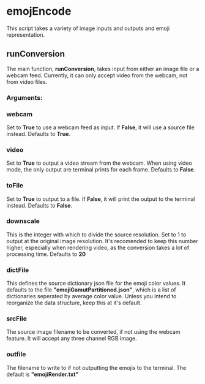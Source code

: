 # emojEncode

This script takes a variety of image inputs and outputs and emoji representation.

## runConversion

The main function, **runConversion**, takes input from either an image file or a webcam feed. Currently, it can only accept video from the webcam, not from video files.

  ### Arguments:

  ### webcam
  Set to **True** to use a webcam feed as input. If **False**, it will use a source file instead. Defaults to **True**.

  ### video
  Set to **True** to output a video stream from the webcam. When using video mode, the only output are terminal prints for each frame. Defaults to **False**.

  ### toFile
  Set to **True** to output to a file. If **False**, it will print the output to the terminal instead. Defaults to **False**.

  ### downscale
  This is the integer with which to divide the source resolution. Set to 1 to output at the original image resolution. It's recomended to keep this number higher, especially when rendering video, as the conversion takes a lot of processing time. Defaults to **20**

  ### dictFile
  This defines the source dictionary json file for the emoji color values. It defaults to the file **"emojiGamutPartitioned.json"**, which is a list of dictionaries seperated by average color value. Unless you intend to reorganize the data structure, keep this at it's default.

  ### srcFile
  The source image filename to be converted, if not using the webcam feature. It will accept any three channel RGB image.

  ### outfile
  The filename to write to if not outputting the emojis to the terminal. The default is **"emojiRender.txt"**

